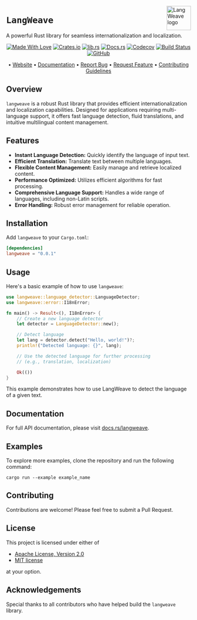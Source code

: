 <!-- markdownlint-disable MD033 MD041 -->
<img src="https://kura.pro/langweave/images/logos/langweave.svg"
alt="LangWeave logo" height="66" align="right" />
<!-- markdownlint-enable MD033 MD041 -->

# `LangWeave`

A powerful Rust library for seamless internationalization and localization.

<!-- markdownlint-disable MD033 MD041 -->
<center>
<!-- markdownlint-enable MD033 MD041 -->

[![Made With Love][made-with-rust]][08] [![Crates.io][crates-badge]][03] [![lib.rs][libs-badge]][01] [![Docs.rs][docs-badge]][04] [![Codecov][codecov-badge]][06] [![Build Status][build-badge]][07] [![GitHub][github-badge]][09]

• [Website][00] • [Documentation][04] • [Report Bug][02] • [Request Feature][02] • [Contributing Guidelines][05]

<!-- markdownlint-disable MD033 MD041 -->
</center>
<!-- markdownlint-enable MD033 MD041 -->

## Overview

`langweave` is a robust Rust library that provides efficient internationalization and localization capabilities. Designed for applications requiring multi-language support, it offers fast language detection, fluid translations, and intuitive multilingual content management.

## Features

- **Instant Language Detection:** Quickly identify the language of input text.
- **Efficient Translation:** Translate text between multiple languages.
- **Flexible Content Management:** Easily manage and retrieve localized content.
- **Performance Optimized:** Utilizes efficient algorithms for fast processing.
- **Comprehensive Language Support:** Handles a wide range of languages, including non-Latin scripts.
- **Error Handling:** Robust error management for reliable operation.

## Installation

Add `langweave` to your `Cargo.toml`:

```toml
[dependencies]
langweave = "0.0.1"
```

## Usage

Here's a basic example of how to use `langweave`:

```rust
use langweave::language_detector::LanguageDetector;
use langweave::error::I18nError;

fn main() -> Result<(), I18nError> {
    // Create a new language detector
    let detector = LanguageDetector::new();

    // Detect language
    let lang = detector.detect("Hello, world!")?;
    println!("Detected language: {}", lang);

    // Use the detected language for further processing
    // (e.g., translation, localization)

    Ok(())
}
```

This example demonstrates how to use LangWeave to detect the language of a given text.

## Documentation

For full API documentation, please visit [docs.rs/langweave][04].

## Examples

To explore more examples, clone the repository and run the following command:

```shell
cargo run --example example_name
```

## Contributing

Contributions are welcome! Please feel free to submit a Pull Request.

## License

This project is licensed under either of

- [Apache License, Version 2.0][10]
- [MIT license][11]

at your option.

## Acknowledgements

Special thanks to all contributors who have helped build the `langweave` library.


[00]: https://langweave.com
[01]: https://lib.rs/crates/langweave
[02]: https://github.com/sebastienrousseau/langweave/issues
[03]: https://crates.io/crates/langweave
[04]: https://docs.rs/langweave
[05]: https://github.com/sebastienrousseau/langweave/blob/main/CONTRIBUTING.md
[06]: https://codecov.io/gh/sebastienrousseau/langweave
[07]: https://github.com/sebastienrousseau/langweave/actions?query=branch%3Amain
[08]: https://www.rust-lang.org/
[09]: https://github.com/sebastienrousseau/langweave
[10]: https://www.apache.org/licenses/LICENSE-2.0
[11]: https://opensource.org/licenses/MIT

[build-badge]: https://img.shields.io/github/actions/workflow/status/sebastienrousseau/langweave/release.yml?branch=main&style=for-the-badge&logo=github
[codecov-badge]: https://img.shields.io/codecov/c/github/sebastienrousseau/langweave?style=for-the-badge&token=psbZ8MASWj&logo=codecov
[crates-badge]: https://img.shields.io/crates/v/langweave.svg?style=for-the-badge&color=fc8d62&logo=rust
[docs-badge]: https://img.shields.io/badge/docs.rs-langweave-66c2a5?style=for-the-badge&labelColor=555555&logo=docs.rs
[github-badge]: https://img.shields.io/badge/github-sebastienrousseau/langweave-8da0cb?style=for-the-badge&labelColor=555555&logo=github
[libs-badge]: https://img.shields.io/badge/lib.rs-v0.0.1-orange.svg?style=for-the-badge
[made-with-rust]: https://img.shields.io/badge/rust-f04041?style=for-the-badge&labelColor=c0282d&logo=rust
